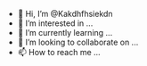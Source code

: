 - 👋 Hi, I’m @Kakdhfhsiekdn
- 👀 I’m interested in ...
- 🌱 I’m currently learning ...
- 💞️ I’m looking to collaborate on ...
- 📫 How to reach me ...

<!---
Kakdhfhsiekdn/Kakdhfhsiekdn is a ✨ special ✨ repository because its `README.md` (this file) appears on your GitHub profile.
You can click the Preview link to take a look at your changes.
--->
